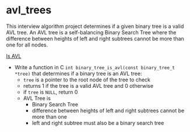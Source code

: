 # avl_trees
This interview algorithm project determines if a given binary tree is a valid AVL tree.  An AVL tree is a self-balancing Binary Search Tree where the difference between heights of left and right subtrees cannot be more than one for all nodes.

[Is AVL](/avl_trees/0-binary_tree_is_avl.c)
* Write a function in C `int binary_tree_is_avl(const binary_tree_t *tree)` that determines if a binary tree is an AVL tree:
  * `tree` is a pointer to the root node of the tree to check
  * returns 1 if the tree is a valid AVL tree and 0 otherwise
  * if `tree` is `NULL`, return 0
  * AVL Tree is
    * Binary Search Tree
    * difference between heights of left and right subtrees cannot be more than one
    * left and right subtree must also be a binary search tree
